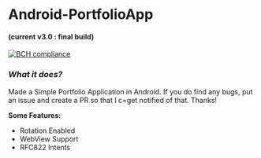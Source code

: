 # Android-PortfolioApp
#### (current v3.0 : final build)

[![BCH compliance](https://bettercodehub.com/edge/badge/sambhav2612/Android-PortfolioApp?branch=patch-3)](https://bettercodehub.com/)

### *What it does?*
Made a Simple Portfolio Application in Android. If you do find any bugs, put an issue and create a PR so that I c=get notified of that. Thanks!

**Some Features:**
- Rotation Enabled      
- WebView Support
- RFC822 Intents
